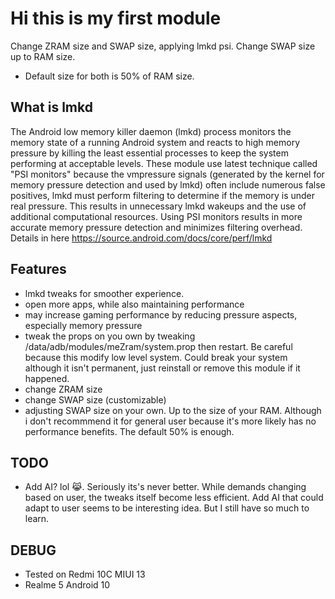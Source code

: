 # Hi this is my first module
Change ZRAM size and SWAP size, applying lmkd psi. Change SWAP size up to RAM size.
  - Default size for both is 50% of RAM size.

## What is lmkd
The Android low memory killer daemon (lmkd) process monitors the memory state of a running Android system and reacts to high memory pressure by killing the least essential processes to keep the system performing at acceptable levels. These module use latest technique called "PSI monitors" because the vmpressure signals (generated by the kernel for memory pressure detection and used by lmkd) often include numerous false positives, lmkd must perform filtering to determine if the memory is under real pressure. This results in unnecessary lmkd wakeups and the use of additional computational resources. Using PSI monitors results in more accurate memory pressure detection and minimizes filtering overhead.
Details in here https://source.android.com/docs/core/perf/lmkd 

## Features
  - lmkd tweaks for smoother experience.
  - open more apps, while also maintaining performance
  - may increase gaming performance by reducing pressure aspects, especially memory pressure
  - tweak the props on you own by tweaking /data/adb/modules/meZram/system.prop then restart. Be careful because this modify low level system. Could break your system although it isn't permanent, just reinstall or remove this module if it happened.
  - change ZRAM size
  - change SWAP size (customizable)
  - adjusting SWAP size on your own. Up to the size of your RAM. Although i don't recommmend it for general user because it's more likely has no performance benefits. The default 50% is enough.

## TODO
- Add AI? lol 😹. Seriously its's never better. While demands changing based on user, the tweaks itself become less efficient. Add AI that could adapt to user seems to be interesting idea. But I still have so much to learn.

## DEBUG
- Tested on Redmi 10C MIUI 13
- Realme 5 Android 10
